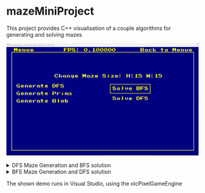 # mazeMiniProject
This project provides C++ visualisation of a couple algorithms for generating and solving mazes

![Menue](/Images/Menue.png)


<details>
<summary>DFS Maze Generation and BFS solution</summary>
![Maze Generate DFS, Maze Solve BFS](/Images/GenerateDFS-SolveBFS.gif)
</details>


<details>
<summary>BFS Maze Generation and DFS solution</summary>
![Maze Generate BFS, Maze Solve DFS](/Images/GenerateBFS-SolveDFS.gif)
</details>

The shown demo runs in Visual Studio, using the olcPixelGameEngine